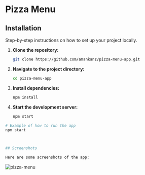 # Pizza Menu

## Installation

Step-by-step instructions on how to set up your project locally.

1. **Clone the repository:**
   ```sh
   git clone https://github.com/amankanz/pizza-menu-app.git
   ```
2. **Navigate to the project directory:**
   ```sh
   cd pizza-menu-app
   ```
3. **Install dependencies:**
   ```sh
   npm install
   ```
4. **Start the development server:**
   ```sh
   npm start
   ```

```sh
# Example of how to run the app
npm start



## Screenshots

Here are some screenshots of the app:

```
![pizza-menu](https://github.com/user-attachments/assets/d7a811e9-89bc-4af8-99cb-9eb52f2e81a3)

